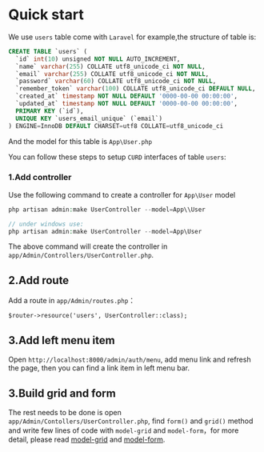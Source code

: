 # Quick start

We use `users` table come with `Laravel` for example,the structure of table is:
```sql
CREATE TABLE `users` (
  `id` int(10) unsigned NOT NULL AUTO_INCREMENT,
  `name` varchar(255) COLLATE utf8_unicode_ci NOT NULL,
  `email` varchar(255) COLLATE utf8_unicode_ci NOT NULL,
  `password` varchar(60) COLLATE utf8_unicode_ci NOT NULL,
  `remember_token` varchar(100) COLLATE utf8_unicode_ci DEFAULT NULL,
  `created_at` timestamp NOT NULL DEFAULT '0000-00-00 00:00:00',
  `updated_at` timestamp NOT NULL DEFAULT '0000-00-00 00:00:00',
  PRIMARY KEY (`id`),
  UNIQUE KEY `users_email_unique` (`email`)
) ENGINE=InnoDB DEFAULT CHARSET=utf8 COLLATE=utf8_unicode_ci
```
And the model for this table is `App\User.php`

You can follow these steps to setup `CURD` interfaces of table `users`:

### 1.Add controller

Use the following command to create a controller for `App\User` model

```php
php artisan admin:make UserController --model=App\\User

// under windows use:
php artisan admin:make UserController --model=App\User
```
The above command will create the controller in `app/Admin/Controllers/UserController.php`.

## 2.Add route

Add a route in `app/Admin/routes.php`：
```
$router->resource('users', UserController::class);
```

## 3.Add left menu item

Open `http://localhost:8000/admin/auth/menu`, add menu link and refresh the page, then you can find a link item in left menu bar.

## 3.Build grid and form

The rest needs to be done is open `app/Admin/Contollers/UserController.php`, find `form()` and `grid()` method and write few lines of code with `model-grid` and `model-form`，for more detail, please read [model-grid](/docs/en/model-grid.md) and [model-form](/docs/en/model-form.md).